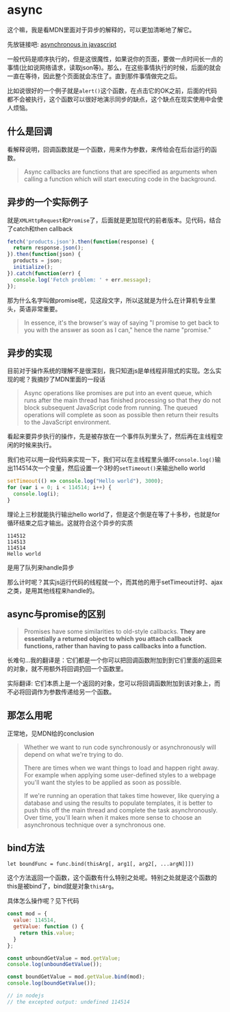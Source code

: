 # async

这个嘛，我是看MDN里面对于异步的解释的，可以更加清晰地了解它。

先放链接吧: [asynchronous in javascript](https://developer.mozilla.org/en-US/docs/Learn/JavaScript/Asynchronous/Introducing)

一般代码是顺序执行的，但是这很魔性，如果说你的页面，要做一点时间长一点的事情(比如说网络请求，读取json等)。那么，在这些事情执行的时候，后面的就会一直在等待，因此整个页面就会冻住了。直到那件事情做完之后。

比如说很好的一个例子就是`alert()`这个函数，在点击它的OK之前，后面的代码都不会被执行，这个函数可以很好地演示同步的缺点，这个缺点在现实使用中会使人烦恼。

## 什么是回调

看解释说明，回调函数就是一个函数，用来作为参数，来传给会在后台运行的函数。

> Async callbacks are functions that are specified as arguments when calling a function which will start executing code in the background.

## 异步的一个实际例子

就是`XMLHttpRequest`和`Promise`了，后面就是更加现代的前者版本。见代码，结合了catch和then callback

``` javascript
fetch('products.json').then(function(response) {
  return response.json();
}).then(function(json) {
  products = json;
  initialize();
}).catch(function(err) {
  console.log('Fetch problem: ' + err.message);
});
```

那为什么名字叫做promise呢，见这段文字，所以这就是为什么在计算机专业里头，英语非常重要。

> In essence, it's the browser's way of saying "I promise to get back to you with the answer as soon as I can," hence the name "promise."

## 异步的实现

目前对于操作系统的理解不是很深刻，我只知道js是单线程非阻式的实现。怎么实现的呢？我摘抄了MDN里面的一段话

> Async operations like promises are put into an event queue, which runs after the main thread has finished processing so that they do not block subsequent JavaScript code from running. The queued operations will complete as soon as possible then return their results to the JavaScript environment.

看起来要异步执行的操作，先是被存放在一个事件队列里头了，然后再在主线程空闲的时候来执行。

我们也可以用一段代码来实现一下，我们可以在主线程里头循环`console.log()`输出114514次一个变量，然后设置一个3秒的`setTimeout()`来输出hello world

``` javascript
setTimeout(() => console.log("Hello world"), 3000);
for (var i = 0; i < 114514; i++) {
  console.log(i);
}
```

理论上三秒就能执行输出hello world了，但是这个倒是在等了十多秒，也就是for循环结束之后才输出。这就符合这个异步的实质

``` shell
114512
114513
114514
Hello world
```

是用了队列来handle异步

那么计时呢？其实js运行代码的线程就一个，而其他的用于setTimeout计时、ajax之类，是用其他线程来handle的。

## async与promise的区别

> Promises have some similarities to old-style callbacks. **They are essentially a returned object to which you attach callback functions, rather than having to pass callbacks into a function.**

长难句...我的翻译是：它们都是一个你可以把回调函数附加到到它们里面的返回来的对象，就不用额外将回调扔回一个函数里。

实际翻译: 它们本质上是一个返回的对象，您可以将回调函数附加到该对象上，而不必将回调作为参数传递给另一个函数。

## 那怎么用呢

正常地，见MDN给的conclusion

> Whether we want to run code synchronously or asynchronously will depend on what we're trying to do.
>
> There are times when we want things to load and happen right away. For example when applying some user-defined styles to a webpage you'll want the styles to be applied as soon as possible.
>
> If we're running an operation that takes time however, like querying a database and using the results to populate templates, it is better to push this off the main thread and complete the task asynchronously. Over time, you'll learn when it makes more sense to choose an asynchronous technique over a synchronous one.

## bind方法

`let boundFunc = func.bind(thisArg[, arg1[, arg2[, ...argN]]])`

这个方法返回一个函数，这个函数有什么特别之处呢。特别之处就是这个函数的this是被bind了，bind就是对象`thisArg`。

具体怎么操作呢？见下代码

``` javascript
const mod = {
  value: 114514,
  getValue: function () {
    return this.value;
  }
};

const unboundGetValue = mod.getValue;
console.log(unboundGetValue());

const boundGetValue = mod.getValue.bind(mod);
console.log(boundGetValue());

// in nodejs
// the excepted output: undefined 114514
```
